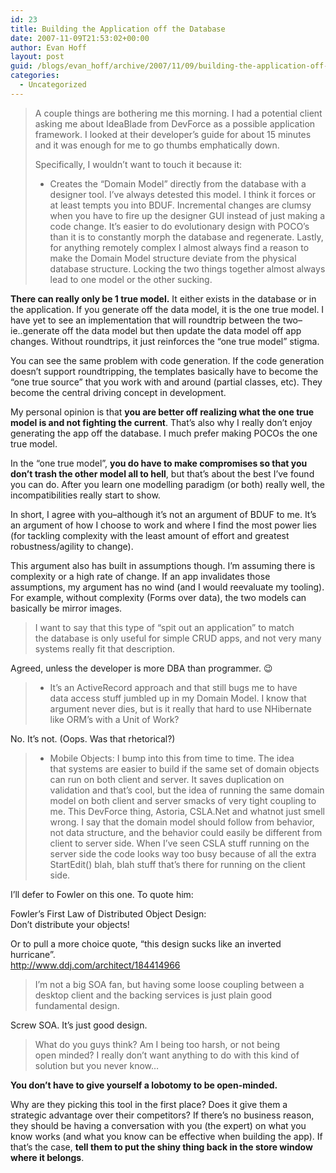 ```yaml
---
id: 23
title: Building the Application off the Database
date: 2007-11-09T21:53:02+00:00
author: Evan Hoff
layout: post
guid: /blogs/evan_hoff/archive/2007/11/09/building-the-application-off-the-database.aspx
categories:
  - Uncategorized
---
```

</p> 

> A couple things are bothering me this morning. I had a potential&nbsp;client asking me about IdeaBlade from DevForce as a possible application framework. I looked at their developer&#8217;s guide for about 15 minutes and it was enough for me to go thumbs emphatically down. 
> 
> Specifically, I wouldn&#8217;t want to touch it because it: 
> 
> * Creates the &#8220;Domain Model&#8221; directly from the database with a designer&nbsp;tool. I&#8217;ve always detested this model. I think it forces or at least&nbsp;tempts you into BDUF. Incremental changes are clumsy when you have to&nbsp;fire up the designer GUI instead of just making a code change. It&#8217;s&nbsp;easier to do evolutionary design with POCO&#8217;s than it is to constantly&nbsp;morph the database and regenerate. Lastly, for anything remotely&nbsp;complex I almost always find a reason to make the Domain Model&nbsp;structure deviate from the physical database structure. Locking the two&nbsp;things together almost always lead to one model or the other sucking. 

**There can really only be 1 true model.** It either exists in the database or in the application. If you generate off the data model, it is the one true model. I have yet to see an implementation that will roundtrip between the two&#8211;ie..generate off the data model but then update the data model off app changes. Without roundtrips, it just reinforces the &#8220;one true model&#8221; stigma. 

You can see the same problem with code generation. If the code generation doesn&#8217;t support roundtripping, the templates basically have to become the &#8220;one true source&#8221; that you work with and around (partial classes, etc). They become the central driving concept in development. 

My personal opinion is that **you are better off realizing what the one true model is and not fighting the current**. That&#8217;s also why I really don&#8217;t enjoy generating the app off the database. I much prefer making POCOs the one true model. 

In the &#8220;one true model&#8221;, **you do have to make compromises so that you don&#8217;t trash the other model all to hell**, but that&#8217;s about the best I&#8217;ve found you can do. After you learn one modelling paradigm (or both) really well, the incompatibilities really start to show. 

In short, I agree with you&#8211;although it&#8217;s not an argument of BDUF to me. It&#8217;s an argument of how I choose to work and where I find the most power lies (for tackling complexity with the least amount of effort and greatest robustness/agility to change). 

This argument also has built in assumptions though. I&#8217;m assuming there is complexity or a high rate of change. If an app invalidates those assumptions, my argument has no wind (and I would reevaluate my tooling). For example, without complexity (Forms over data), the two models can basically be mirror images. 

> I want to say that this type of &#8220;spit out an application&#8221; to match the&nbsp;database is only useful for simple CRUD apps, and not very many systems&nbsp;really fit that description. 

Agreed, unless the developer is more DBA than programmer. 😉 

> * It&#8217;s an ActiveRecord approach and that still bugs me to have data&nbsp;access stuff jumbled up in my Domain Model. I know that argument never&nbsp;dies, but is it really that hard to use NHibernate like ORM&#8217;s with a&nbsp;Unit of Work? 

No. It&#8217;s not. (Oops. Was that rhetorical?) 

> * Mobile Objects: I bump into this from time to time. The idea that&nbsp;systems are easier to build if the same set of domain objects can run&nbsp;on both client and server. It saves duplication on validation and&nbsp;that&#8217;s cool, but the idea of running the same domain model on both&nbsp;client and server smacks of very tight coupling to me. This DevForce&nbsp;thing, Astoria, CSLA.Net and whatnot just smell wrong. I say that the&nbsp;domain model should follow from behavior, not data structure, and the&nbsp;behavior could easily be different from client to server side. When&nbsp;I&#8217;ve seen CSLA stuff running on the server side the code looks way too&nbsp;busy because of all the extra StartEdit() blah, blah stuff that&#8217;s there&nbsp;for running on the client side. 

I&#8217;ll defer to Fowler on this one. To quote him: 

Fowler&#8217;s First Law of Distributed Object Design:   
Don&#8217;t distribute your objects! 

Or to pull a more choice quote, &#8220;this design sucks like an inverted hurricane&#8221;.   
<http://www.ddj.com/architect/184414966> 

> I&#8217;m not a big SOA fan, but having some loose coupling between a desktop&nbsp;client and the backing services is just plain good fundamental design. 

Screw SOA. It&#8217;s just good design. 

> What do you guys think? Am I being too harsh, or not being open&nbsp;minded? I really don&#8217;t want anything to do with this kind of solution&nbsp;but you never know&#8230; 

**You don&#8217;t have to give yourself a lobotomy to be open-minded.** 

Why are they picking this tool in the first place? Does it give them a strategic advantage over their competitors? If there&#8217;s no business reason, they should be having a conversation with you (the expert) on what you know works (and what you know can be effective when building the app). If that&#8217;s the case, **tell them to put the shiny thing back&nbsp;in the store window where it belongs**.